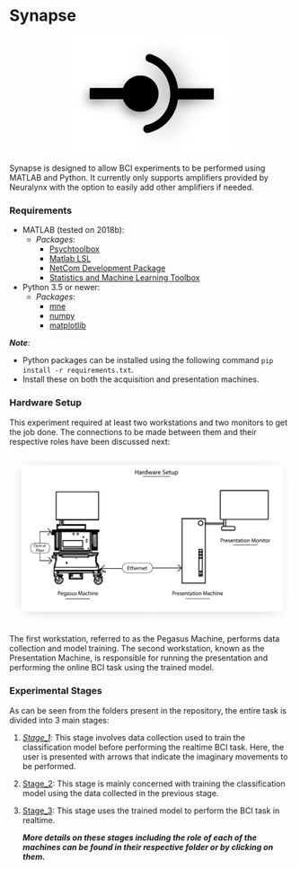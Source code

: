 # Synapse

<p align=center>
<img src="https://raw.githubusercontent.com/Naresh1318/Synapse/master/README/icon.png" width=300 />
</p>

Synapse is designed to allow BCI experiments to be performed using MATLAB and Python. It currently only supports amplifiers provided by Neuralynx with the option to easily add other amplifiers if needed.


### Requirements

* MATLAB (tested on 2018b):
  * *Packages*:
    * [Psychtoolbox](http://psychtoolbox.org/)
    * [Matlab LSL](https://github.com/sccn/labstreaminglayer)
    * [NetCom Development Package](https://neuralynx.com/software/netcom-development-package)
    * [Statistics and Machine Learning Toolbox](https://www.mathworks.com/products/statistics.html)
* Python 3.5 or newer:
  * *Packages*:
    * [mne](https://www.martinos.org/mne/stable/index.html)
    * [numpy](http://www.numpy.org/)
    * [matplotlib](https://matplotlib.org/)

***Note***: 

* Python packages can be installed using the following command `pip install -r requirements.txt`.
* Install these on both the acquisition and presentation machines.


### Hardware Setup

This experiment required at least two workstations and two monitors to get the job done. The connections to be made between them and their respective roles have been discussed next:

<p align=center>
<img src="https://raw.githubusercontent.com/Naresh1318/Synapse/master/README/hardware_setup.png" width=600 />
</p>


The first workstation, referred to as the Pegasus Machine, performs data collection and model training. The second workstation, known as the Presentation Machine, is responsible for running the presentation and performing the online BCI task using the trained model.

### Experimental Stages

As can be seen from the folders present in the repository, the entire task is divided into 3 main stages:

1. *[Stage\_1](https://github.com/Naresh1318/Synapse/tree/master/Stage_1_signal_acquisition)*: This stage involves data collection used to train the classification model before performing the realtime BCI task. Here, the user is presented with arrows that indicate the imaginary movements to be performed. 

2. [Stage\_2](https://github.com/Naresh1318/Synapse/tree/master/Stage_2_training): This stage is mainly concerned with training the classification model using the data collected in the previous stage.

3. [Stage\_3](https://github.com/Naresh1318/Synapse/tree/master/Stage_3_online): This stage uses the trained model to perform the BCI task in realtime. 

   ***More details on these stages including the role of each of the machines can be found in their respective folder or by clicking on them.***​


